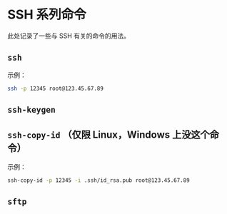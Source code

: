 # SSH 系列命令

此处记录了一些与 SSH 有关的命令的用法。

## ``ssh``

示例：

````bash
ssh -p 12345 root@123.45.67.89
````

## ``ssh-keygen``

## ``ssh-copy-id`` （仅限 Linux，Windows 上没这个命令）

示例：

````bash
ssh-copy-id -p 12345 -i .ssh/id_rsa.pub root@123.45.67.89
````

## ``sftp``

